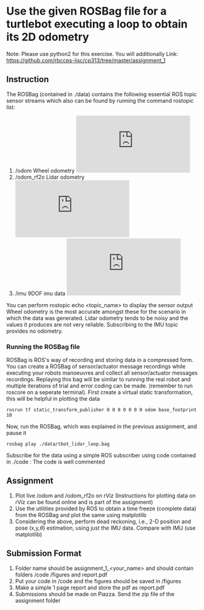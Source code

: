 # Use the given ROSBag file for a turtlebot executing a loop to obtain its 2D odometry

Note: Please use python2 for this exercise. You will additionally
Link: https://github.com/rbccps-iisc/cp313/tree/master/assignment_1


## Instruction
The ROSBag (contained in ./data) contains the following essential ROS topic sensor streams which also can be
found by running the command rostopic list:
1. /odom Wheel odometry ![equation](https://latex.codecogs.com/gif.latex?2D%20%5C%20%28x%2C%20y%2C%20%5Ctheta%29)
2. /odom_rf2o Lidar odometry ![equation](https://latex.codecogs.com/gif.latex?2D%20%5C%20%28x%2C%20y%2C%20%5Ctheta%29)
3. /imu 9DOF imu data ![equation](https://latex.codecogs.com/gif.latex?%28a_x%2C%20a_y%2C%20a_z%2C%20%5Cdot%7B%5Ctheta_x%7D%2C%20%5Cdot%7B%5Ctheta_y%7D%2C%20%5Cdot%7B%5Ctheta_z%7D%2C%20%5Ctheta_x%2C%20%5Ctheta_y%2C%20%5Ctheta_z%29)

You can perform rostopic echo <topic_name> to display the sensor output
Wheel odometry is the most accurate amongst these for the scenario in which the data was
generated. Lidar odometry tends to be noisy and the values it produces are not very reliable.
Subscribing to the IMU topic provides no odometry.

### Running the ROSBag file 
ROSBag is ROS's way of recording and storing data in a compressed form. You can create a ROSBag of sensor/actuator message recordings while 
executing your robots manoeuvres and collect all sensor/actuator messages recordings. Replaying this bag will be similar to running the real robot and multiple iterations 
of trial and error coding can be made.
(remember to run roscore on a seperate terminal).
First create a virtual static transformation, this will be helpful in plotting the data
```
rosrun tf static_transform_publisher 0 0 0 0 0 0 0 odom base_footprint 10
```
Now, run the ROSBag, which was explained in the previous assignment, and pause it
```
rosbag play ./data/tbot_lidar_loop.bag
```
Subscribe for the data using a simple ROS subscriber using code contained in ./code :
The code is well commented

## Assignment
1. Plot live /odom and /odom_rf2o on rViz (Instructions for plotting data on rViz can be found online and is part of the assignment)
2. Use the utilities provided by ROS to obtain a time freeze (complete data) from the ROSBag and plot the same using matplotlib
3. Considering the above, perform dead reckoning, i.e., 2-D position and pose (x,y,$\theta$) estimation, using just the IMU data. Compare with IMU (use matplotlib)

## Submission Format
1. Folder name should be assignment_1_<your_name> and should contain folders /code /figures and report.pdf
2. Put your code in /code and the figures should be saved in /figures 
3. Make a simple 1 page report and store the pdf as report.pdf
4. Submissions should be made on Piazza. Send the zip file of the assignment folder


